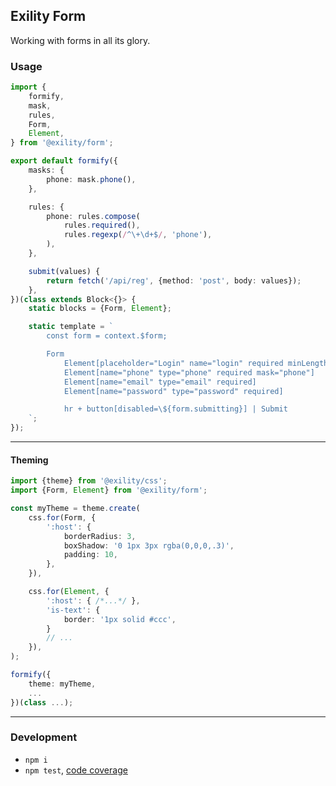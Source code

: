 Exility Form
------------
Working with forms in all its glory.


### Usage

```ts
import {
	formify,
	mask,
	rules,
	Form,
	Element,
} from '@exility/form';

export default formify({
	masks: {
		phone: mask.phone(),
	},

	rules: {
		phone: rules.compose(
			rules.required(),
			rules.regexp(/^\+\d+$/, 'phone'),
		),
	},

	submit(values) {
		return fetch('/api/reg', {method: 'post', body: values});
	},
})(class extends Block<{}> {
	static blocks = {Form, Element};

	static template = `
		const form = context.$form;

		Form
			Element[placeholder="Login" name="login" required minLength="3" maxLength="32"]
			Element[name="phone" type="phone" required mask="phone"]
			Element[name="email" type="email" required]
			Element[name="password" type="password" required]

			hr + button[disabled=\${form.submitting}] | Submit
	`;
});
```

---

#### Theming

```ts
import {theme} from '@exility/css';
import {Form, Element} from '@exility/form';

const myTheme = theme.create(
	css.for(Form, {
		':host': {
			borderRadius: 3,
			boxShadow: '0 1px 3px rgba(0,0,0,.3)',
			padding: 10,
		},
	}),

	css.for(Element, {
		':host': { /*...*/ },
		'is-text': {
			border: '1px solid #ccc',
		}
		// ...
	}),
);

formify({
	theme: myTheme,
	...
})(class ...);
```

---


### Development

 - `npm i`
 - `npm test`, [code coverage](./coverage/lcov-report/index.html)
